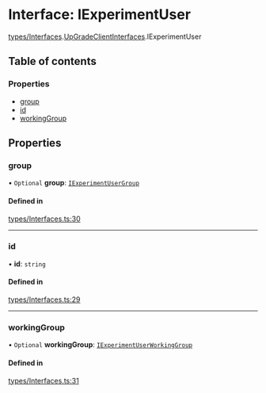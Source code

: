 # Interface: IExperimentUser

[types/Interfaces](../modules/types_Interfaces.md).[UpGradeClientInterfaces](../modules/types_Interfaces.UpGradeClientInterfaces.md).IExperimentUser

## Table of contents

### Properties

- [group](types_Interfaces.UpGradeClientInterfaces.IExperimentUser.md#group)
- [id](types_Interfaces.UpGradeClientInterfaces.IExperimentUser.md#id)
- [workingGroup](types_Interfaces.UpGradeClientInterfaces.IExperimentUser.md#workinggroup)

## Properties

### group

• `Optional` **group**: [`IExperimentUserGroup`](../modules/types_Interfaces.UpGradeClientInterfaces.md#iexperimentusergroup)

#### Defined in

[types/Interfaces.ts:30](https://github.com/CarnegieLearningWeb/UpGrade/blob/dfb995baf/clientlibs/js/src/types/Interfaces.ts#L30)

___

### id

• **id**: `string`

#### Defined in

[types/Interfaces.ts:29](https://github.com/CarnegieLearningWeb/UpGrade/blob/dfb995baf/clientlibs/js/src/types/Interfaces.ts#L29)

___

### workingGroup

• `Optional` **workingGroup**: [`IExperimentUserWorkingGroup`](../modules/types_Interfaces.UpGradeClientInterfaces.md#iexperimentuserworkinggroup)

#### Defined in

[types/Interfaces.ts:31](https://github.com/CarnegieLearningWeb/UpGrade/blob/dfb995baf/clientlibs/js/src/types/Interfaces.ts#L31)
